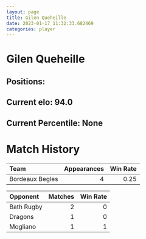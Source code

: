 ```yaml
---  
layout: page  
title: Gilen Queheille  
date: 2023-01-17 11:32:33.682469  
categories: player  
---
```

# Gilen Queheille

## Positions: 

## Current elo: 94.0

## Current Percentile: None

# Match History


| Team            |   Appearances |   Win Rate |
|:----------------|--------------:|-----------:|
| Bordeaux Begles |             4 |       0.25 |

| Opponent   |   Matches |   Win Rate |
|:-----------|----------:|-----------:|
| Bath Rugby |         2 |          0 |
| Dragons    |         1 |          0 |
| Mogliano   |         1 |          1 |